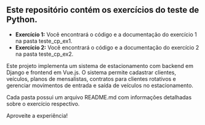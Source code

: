 ## Este repositório contém os exercícios do teste de Python.

- **Exercício 1:** Você encontrará o código e a documentação do exercício 1 na pasta teste_cp_ex1.
- **Exercício 2:** Você encontrará o código e a documentação do exercício 2 na pasta teste_cp_ex2.

Este projeto implementa um sistema de estacionamento com backend em Django e frontend em Vue.js. O sistema permite cadastrar clientes, veículos, planos de mensalistas, contratos para clientes rotativos e gerenciar movimentos de entrada e saída de veículos no estacionamento.

Cada pasta possui um arquivo README.md com informações detalhadas sobre o exercício respectivo.

Aproveite a experiência!
